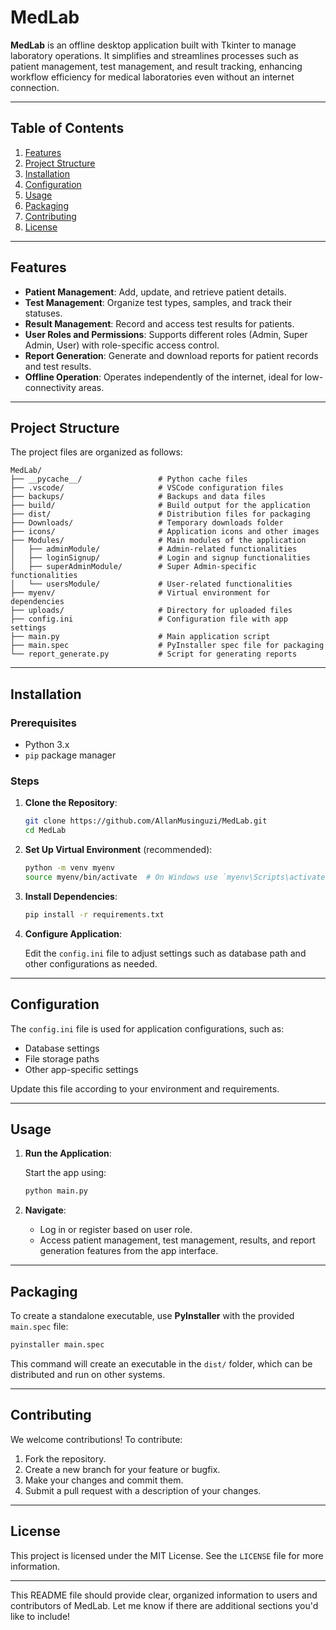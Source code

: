
# MedLab

**MedLab** is an offline desktop application built with Tkinter to manage laboratory operations. It simplifies and streamlines processes such as patient management, test management, and result tracking, enhancing workflow efficiency for medical laboratories even without an internet connection.

---

## Table of Contents

1. [Features](#features)
2. [Project Structure](#project-structure)
3. [Installation](#installation)
4. [Configuration](#configuration)
5. [Usage](#usage)
6. [Packaging](#packaging)
7. [Contributing](#contributing)
8. [License](#license)

---

## Features

- **Patient Management**: Add, update, and retrieve patient details.
- **Test Management**: Organize test types, samples, and track their statuses.
- **Result Management**: Record and access test results for patients.
- **User Roles and Permissions**: Supports different roles (Admin, Super Admin, User) with role-specific access control.
- **Report Generation**: Generate and download reports for patient records and test results.
- **Offline Operation**: Operates independently of the internet, ideal for low-connectivity areas.

---

## Project Structure

The project files are organized as follows:

```
MedLab/
├── __pycache__/                 # Python cache files
├── .vscode/                     # VSCode configuration files
├── backups/                     # Backups and data files
├── build/                       # Build output for the application
├── dist/                        # Distribution files for packaging
├── Downloads/                   # Temporary downloads folder
├── icons/                       # Application icons and other images
├── Modules/                     # Main modules of the application
│   ├── adminModule/             # Admin-related functionalities
│   ├── loginSignup/             # Login and signup functionalities
│   ├── superAdminModule/        # Super Admin-specific functionalities
│   └── usersModule/             # User-related functionalities
├── myenv/                       # Virtual environment for dependencies
├── uploads/                     # Directory for uploaded files
├── config.ini                   # Configuration file with app settings
├── main.py                      # Main application script
├── main.spec                    # PyInstaller spec file for packaging
└── report_generate.py           # Script for generating reports
```

---

## Installation

### Prerequisites

- Python 3.x
- `pip` package manager

### Steps

1. **Clone the Repository**:

   ```bash
   git clone https://github.com/AllanMusinguzi/MedLab.git
   cd MedLab
   ```

2. **Set Up Virtual Environment** (recommended):

   ```bash
   python -m venv myenv
   source myenv/bin/activate  # On Windows use `myenv\Scripts\activate`
   ```

3. **Install Dependencies**:

   ```bash
   pip install -r requirements.txt
   ```

4. **Configure Application**:

   Edit the `config.ini` file to adjust settings such as database path and other configurations as needed.

---

## Configuration

The `config.ini` file is used for application configurations, such as:

- Database settings
- File storage paths
- Other app-specific settings

Update this file according to your environment and requirements.

---

## Usage

1. **Run the Application**:

   Start the app using:

   ```bash
   python main.py
   ```

2. **Navigate**: 

   - Log in or register based on user role.
   - Access patient management, test management, results, and report generation features from the app interface.

---

## Packaging

To create a standalone executable, use **PyInstaller** with the provided `main.spec` file:

```bash
pyinstaller main.spec
```

This command will create an executable in the `dist/` folder, which can be distributed and run on other systems.

---

## Contributing

We welcome contributions! To contribute:

1. Fork the repository.
2. Create a new branch for your feature or bugfix.
3. Make your changes and commit them.
4. Submit a pull request with a description of your changes.

---

## License

This project is licensed under the MIT License. See the `LICENSE` file for more information.

---

This README file should provide clear, organized information to users and contributors of MedLab. Let me know if there are additional sections you'd like to include!
